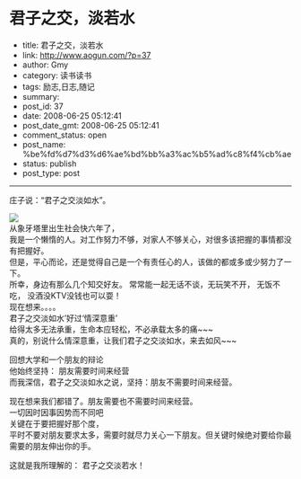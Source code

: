 # 君子之交，淡若水

- title: 君子之交，淡若水
- link: http://www.aogun.com/?p=37
- author: Gmy
- category: 读书读书
- tags: 励志,日志,随记
- summary: 
- post_id: 37
- date: 2008-06-25 05:12:41
- post_date_gmt: 2008-06-25 05:12:41
- comment_status: open
- post_name: %be%fd%d7%d3%d6%ae%bd%bb%a3%ac%b5%ad%c8%f4%cb%ae
- status: publish
- post_type: post

----------------

庄子说：“君子之交淡如水”。  
  
[![](http://www.chinaelections.org/UploadImg/2007_2/mc_11033191908.jpg)](http://www.chinaelections.org/UploadImg/2007_2/mc_11033191908.jpg)  
从象牙塔里出生社会快六年了，  
我是一个懒惰的人。对工作努力不够，对家人不够关心，对很多该把握的事情都没有把握好。  
但是，平心而论，还是觉得自己是一个有责任心的人，该做的都或多或少努力了一下。  
所幸，身边有那么几个知交好友。 常常能一起无话不谈，无玩笑不开， 无饭不吃， 没酒没KTV没钱也可以耍！  
现在想来。。。。  
君子之交淡如水’好过‘情深意重’   
给得太多无法承重，生命本应轻松，不必承载太多的痛~~~   
真的，别说什么情深意重，让我们君子之交淡如水，来去如风~~~  
  
  
回想大学和一个朋友的辩论  
他始终坚持： 朋友需要时间来经营  
而我深信，君子之交淡如水之说，坚持：朋友不需要时间来经营。  
  
现在想来我们都错了。朋友需要也不需要时间来经营。  
一切因时因事因势而不同吧  
关键在于要把握好那个度，  
平时不要对朋友要求太多，需要时就尽力关心一下朋友。但关键时候绝对要给你最需要的朋友伸出你的手。  
  
这就是我所理解的： 君子之交淡若水！